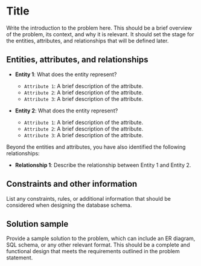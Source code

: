 # Title  

Write the introduction to the problem here. This should be a brief overview of the problem, its context, and why it is relevant. It should set the stage for the entities, attributes, and relationships that will be defined later.

## Entities, attributes, and relationships

- **Entity 1**: What does the entity represent?
    - `Attribute 1`: A brief description of the attribute.
    - `Attribute 2`: A brief description of the attribute.
    - `Attribute 3`: A brief description of the attribute.

- **Entity 2**: What does the entity represent?
    - `Attribute 1`: A brief description of the attribute.
    - `Attribute 2`: A brief description of the attribute.
    - `Attribute 3`: A brief description of the attribute.

Beyond the entities and attributes, you have also identified the following relationships:

- **Relationship 1**: Describe the relationship between Entity 1 and Entity 2.

## Constraints and other information

List any constraints, rules, or additional information that should be considered when designing the database schema.

## Solution sample

Provide a sample solution to the problem, which can include an ER diagram, SQL schema, or any other relevant format. This should be a complete and functional design that meets the requirements outlined in the problem statement.

